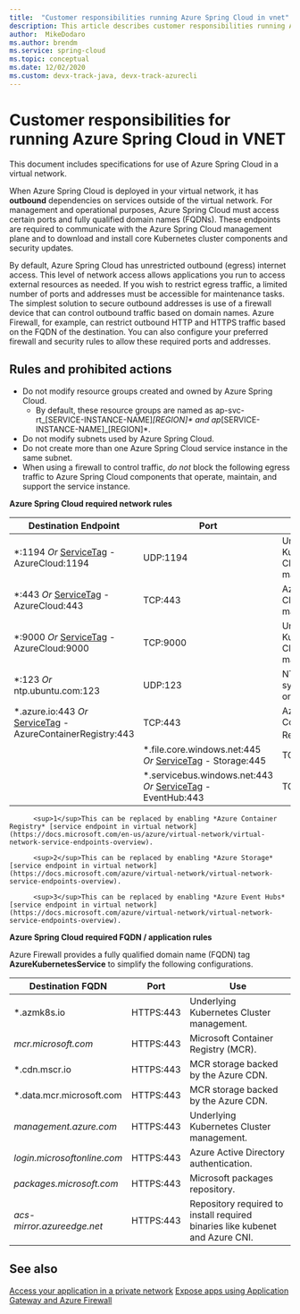 ```yaml
---
title:  "Customer responsibilities running Azure Spring Cloud in vnet"
description: This article describes customer responsibilities running Azure Spring Cloud in vnet.
author:  MikeDodaro
ms.author: brendm
ms.service: spring-cloud
ms.topic: conceptual
ms.date: 12/02/2020
ms.custom: devx-track-java, devx-track-azurecli
---
```


# Customer responsibilities for running Azure Spring Cloud in VNET
This document includes specifications for use of Azure Spring Cloud in a virtual network.

When Azure Spring Cloud is deployed in your virtual network, it has **outbound** dependencies on services outside of the virtual network. For management and operational purposes, Azure Spring Cloud must access certain ports and fully qualified domain names (FQDNs). These endpoints are required to communicate with the Azure Spring Cloud management plane and to download and install core Kubernetes cluster components and security updates.

By default, Azure Spring Cloud has unrestricted outbound (egress) internet access. This level of network access allows applications you run to access external resources as needed. If you wish to restrict egress traffic, a limited number of ports and addresses must be accessible for maintenance tasks. The simplest solution to secure outbound addresses is use of a firewall device that can control outbound traffic based on domain names. Azure Firewall, for example, can restrict outbound HTTP and HTTPS traffic based on the FQDN of the destination. You can also configure your preferred firewall and security rules to allow these required ports and addresses.

## Rules and prohibited actions

- Do not modify resource groups created and owned by Azure Spring Cloud.
  - By default, these resource groups are named as ap-svc-rt_[SERVICE-INSTANCE-NAME]_[REGION]* and ap_[SERVICE-INSTANCE-NAME]_[REGION]*.
- Do not modify subnets used by Azure Spring Cloud.
- Do not create more than one Azure Spring Cloud service instance in the same subnet.
- When using a firewall to control traffic, *do not* block the following egress traffic to Azure Spring Cloud components that operate, maintain, and support the service instance.

**Azure Spring Cloud required network rules**

  | Destination Endpoint | Port | Use |
  |------|------|------|
  | *:1194 *Or* [ServiceTag](https://docs.microsoft.com/azure/virtual-network/service-tags-overview#available-service-tags) - AzureCloud:1194 | UDP:1194 | Underlying Kubernetes Cluster management. |
  | *:443 *Or* [ServiceTag](https://docs.microsoft.com/azure/virtual-network/service-tags-overview#available-service-tags) - AzureCloud:443 | TCP:443 | Azure Spring Cloud service management. |
  | *:9000 *Or* [ServiceTag](https://docs.microsoft.com/azure/virtual-network/service-tags-overview#available-service-tags) - AzureCloud:9000 | TCP:9000 | Underlying Kubernetes Cluster management. |
  | *:123 *Or* ntp.ubuntu.com:123 | UDP:123 | NTP time synchronization on Linux nodes. |
  | *.azure.io:443 *Or* [ServiceTag](https://docs.microsoft.com/en-us/azure/virtual-network/service-tags-overview#available-service-tags) - AzureContainerRegistry:443 | TCP:443 | Azure Container Registry.<sup>1</sup> |
    | *.file.core.windows.net:445 *Or* [ServiceTag](https://docs.microsoft.com/en-us/azure/virtual-network/service-tags-overview#available-service-tags) - Storage:445 | TCP:445 | Azure File Storage. |	    | *.core.windows.net:443 and *.core.windows.net:445 *Or* [ServiceTag](https://docs.microsoft.com/en-us/azure/virtual-network/service-tags-overview#available-service-tags) - Storage:443 and Storage:445 | TCP:443, TCP:445 | *Azure File Storage.<sup>2</sup> |
    | *.servicebus.windows.net:443 *Or* [ServiceTag](https://docs.microsoft.com/azure/virtual-network/service-tags-overview#available-service-tags) - EventHub:443 | TCP:443 | *Azure Event Hub.<sup>3</sup> |
```
      <sup>1</sup>This can be replaced by enabling *Azure Container Registry* [service endpoint in virtual network](https://docs.microsoft.com/en-us/azure/virtual-network/virtual-network-service-endpoints-overview).

      <sup>2</sup>This can be replaced by enabling *Azure Storage* [service endpoint in virtual network](https://docs.microsoft.com/azure/virtual-network/virtual-network-service-endpoints-overview).

      <sup>3</sup>This can be replaced by enabling *Azure Event Hubs* [service endpoint in virtual network](https://docs.microsoft.com/azure/virtual-network/virtual-network-service-endpoints-overview).
```

**Azure Spring Cloud required FQDN / application rules**

Azure Firewall provides a fully qualified domain name (FQDN) tag **AzureKubernetesService** to simplify the following configurations.

  | Destination FQDN | Port | Use |
  |------|------|------|
  | *.azmk8s.io | HTTPS:443 | Underlying Kubernetes Cluster management. |
  | <i>mcr.microsoft.com</i> | HTTPS:443 | Microsoft Container Registry (MCR). |
  | *.cdn.mscr.io | HTTPS:443 | MCR storage backed by the Azure CDN. |
  | *.data.mcr.microsoft.com | HTTPS:443 | MCR storage backed by the Azure CDN. |
  | <i>management.azure.com</i> | HTTPS:443 | Underlying Kubernetes Cluster management. ​|
  | <i>login.microsoftonline.com</i> | HTTPS:443 | Azure Active Directory authentication.​ |
  |<i>packages.microsoft.com</i>    | HTTPS:443 | Microsoft packages repository. |
  | <i>acs-mirror.azureedge.net</i> | HTTPS:443 | Repository required to install required binaries like kubenet and Azure CNI.​ |

## See also
[Access your application in a private network](spring-cloud-access-app-virtual-network.md)
[Expose apps using Application Gateway and Azure Firewall](spring-cloud-expose-apps-gateway-azure-firewall.md) 
